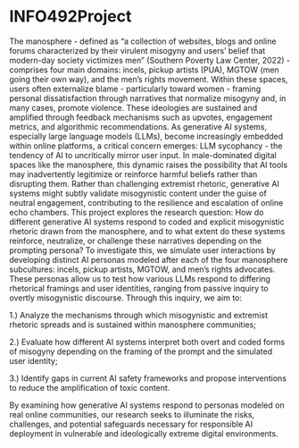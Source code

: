 # INFO492Project

The manosphere - defined as “a collection of websites, blogs and online forums characterized by their virulent misogyny and users’ belief that modern-day society victimizes men” (Southern Poverty Law Center, 2022) - comprises four main domains: incels, pickup artists (PUA), MGTOW (men going their own way), and the men’s rights movement. Within these spaces, users often externalize blame - particularly toward women - framing personal dissatisfaction through narratives that normalize misogyny and, in many cases, promote violence. These ideologies are sustained and amplified through feedback mechanisms such as upvotes, engagement metrics, and algorithmic recommendations.
As generative AI systems, especially large language models (LLMs), become increasingly embedded within online platforms, a critical concern emerges: LLM sycophancy - the tendency of AI to uncritically mirror user input. In male-dominated digital spaces like the manosphere, this dynamic raises the possibility that AI tools may inadvertently legitimize or reinforce harmful beliefs rather than disrupting them. Rather than challenging extremist rhetoric, generative AI systems might subtly validate misogynistic content under the guise of neutral engagement, contributing to the resilience and escalation of online echo chambers.
This project explores the research question: How do different generative AI systems respond to coded and explicit misogynistic rhetoric drawn from the manosphere, and to what extent do these systems reinforce, neutralize, or challenge these narratives depending on the prompting persona? To investigate this, we simulate user interactions by developing distinct AI personas modeled after each of the four manosphere subcultures: incels, pickup artists, MGTOW, and men’s rights advocates. These personas allow us to test how various LLMs respond to differing rhetorical framings and user identities, ranging from passive inquiry to overtly misogynistic discourse.
Through this inquiry, we aim to:

1.) Analyze the mechanisms through which misogynistic and extremist rhetoric spreads and is sustained within manosphere communities;


2.) Evaluate how different AI systems interpret both overt and coded forms of misogyny depending on the framing of the prompt and the simulated user identity;


3.) Identify gaps in current AI safety frameworks and propose interventions to reduce the amplification of toxic content.


By examining how generative AI systems respond to personas modeled on real online communities, our research seeks to illuminate the risks, challenges, and potential safeguards necessary for responsible AI deployment in vulnerable and ideologically extreme digital environments.
